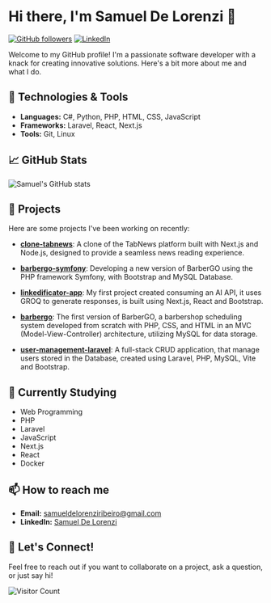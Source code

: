 # Hi there, I'm Samuel De Lorenzi 👋

[![GitHub followers](https://img.shields.io/github/followers/samueldelorenzi?style=social)](https://github.com/samueldelorenzi?tab=followers)
[![LinkedIn](https://img.shields.io/badge/LinkedIn-Connect-blue)](https://www.linkedin.com/in/samueldelorenzi/)

Welcome to my GitHub profile! I'm a passionate software developer with a knack for creating innovative solutions. Here's a bit more about me and what I do.

## 🔧 Technologies & Tools
- **Languages:** C#, Python, PHP, HTML, CSS, JavaScript
- **Frameworks:** Laravel, React, Next.js
- **Tools:** Git, Linux

## 📈 GitHub Stats
![Samuel's GitHub stats](https://github-readme-stats.vercel.app/api?username=samueldelorenzi&show_icons=true&theme=dracula)

## 💼 Projects
Here are some projects I've been working on recently:

- [**clone-tabnews**](https://github.com/samueldelorenzi/clone-tabnews):
  A clone of the TabNews platform built with Next.js and Node.js, designed to provide a seamless news reading experience.

- [**barbergo-symfony**](https://github.com/samueldelorenzi/barbergo-symfony):
  Developing a new version of BarberGO using the PHP framework Symfony, with Bootstrap and MySQL Database.

- [**linkedificator-app**](https://github.com/samueldelorenzi/linkedificator-app):
  My first project created consuming an AI API, it uses GROQ to generate responses, is built using Next.js, React and Bootstrap.

- [**barbergo**](https://github.com/samueldelorenzi/barbergo):
  The first version of BarberGO, a barbershop scheduling system developed from scratch with PHP, CSS, and HTML in an MVC (Model-View-Controller) architecture, utilizing MySQL for data storage.

- [**user-management-laravel**](https://github.com/samueldelorenzi/user-management-laravel):
  A full-stack CRUD application, that manage users stored in the Database, created using Laravel, PHP, MySQL, Vite and Bootstrap.

## 🌱 Currently Studying
- Web Programming
- PHP
- Laravel
- JavaScript
- Next.js
- React
- Docker

## 📫 How to reach me
- **Email:** samueldelorenziribeiro@gmail.com
- **LinkedIn:** [Samuel De Lorenzi](https://www.linkedin.com/in/samueldelorenzi/)

## 💬 Let's Connect!
Feel free to reach out if you want to collaborate on a project, ask a question, or just say hi!

![Visitor Count](https://profile-counter.glitch.me/samueldelorenzi/count.svg)
